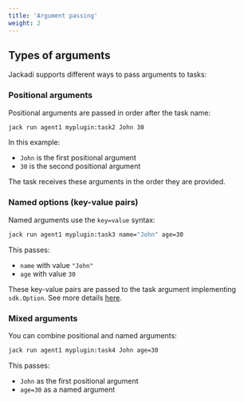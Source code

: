 ```yaml
---
title: 'Argument passing'
weight: 2
---
```


## Types of arguments

Jackadi supports different ways to pass arguments to tasks:

### Positional arguments

Positional arguments are passed in order after the task name:

```sh
jack run agent1 myplugin:task2 John 30
```

In this example:
- `John` is the first positional argument
- `30` is the second positional argument

The task receives these arguments in the order they are provided.

### Named options (key-value pairs)

Named arguments use the `key=value` syntax:

```sh
jack run agent1 myplugin:task3 name="John" age=30
```

This passes:
- `name` with value `"John"`
- `age` with value `30`

These key-value pairs are passed to the task argument implementing `sdk.Option`. See more details [here](/docs/advanced_guides/plugin_developement/writing_tasks).

### Mixed arguments

You can combine positional and named arguments:

```sh
jack run agent1 myplugin:task4 John age=30
```

This passes:
- `John` as the first positional argument
- `age=30` as a named argument
